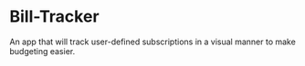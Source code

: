 # Bill-Tracker
An app that will track user-defined subscriptions in a visual manner to make budgeting easier.
